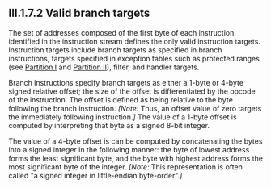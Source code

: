 ## III.1.7.2 Valid branch targets

The set of addresses composed of the first byte of each instruction identified in the instruction stream defines the only valid instruction targets. Instruction targets include branch targets as specified in branch instructions, targets specified in exception tables such as protected ranges (see [Partition I](#todo-missing-hyperlink) and [Partition II](#todo-missing-hyperlink)), filter, and handler targets.

Branch instructions specify branch targets as either a 1-byte or 4-byte signed relative offset; the size of the offset is differentiated by the opcode of the instruction. The offset is defined as being relative to the byte following the branch instruction. _[Note:_ Thus, an offset value of zero targets the immediately following instruction._]_ The value of a 1-byte offset is computed by interpreting that byte as a signed 8-bit integer.

The value of a 4-byte offset is can be computed by concatenating the bytes into a signed integer in the following manner: the byte of lowest address forms the least significant byte, and the byte with highest address forms the most significant byte of the integer. _[Note:_ This representation is often called "a signed integer in little-endian byte-order"._]_
